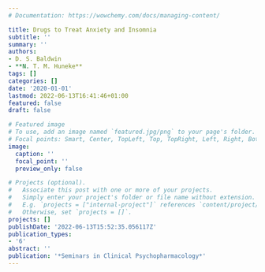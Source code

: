 ```yaml
---
# Documentation: https://wowchemy.com/docs/managing-content/

title: Drugs to Treat Anxiety and Insomnia
subtitle: ''
summary: ''
authors:
- D. S. Baldwin
- **N. T. M. Huneke**
tags: []
categories: []
date: '2020-01-01'
lastmod: 2022-06-13T16:41:46+01:00
featured: false
draft: false

# Featured image
# To use, add an image named `featured.jpg/png` to your page's folder.
# Focal points: Smart, Center, TopLeft, Top, TopRight, Left, Right, BottomLeft, Bottom, BottomRight.
image:
  caption: ''
  focal_point: ''
  preview_only: false

# Projects (optional).
#   Associate this post with one or more of your projects.
#   Simply enter your project's folder or file name without extension.
#   E.g. `projects = ["internal-project"]` references `content/project/deep-learning/index.md`.
#   Otherwise, set `projects = []`.
projects: []
publishDate: '2022-06-13T15:52:35.056117Z'
publication_types:
- '6'
abstract: ''
publication: '*Seminars in Clinical Psychopharmacology*'
---
```

